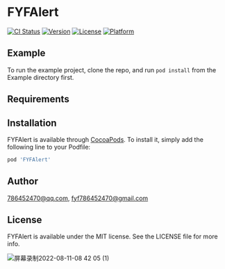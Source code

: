 # FYFAlert

[![CI Status](https://img.shields.io/travis/786452470@qq.com/FYFAlert.svg?style=flat)](https://travis-ci.org/786452470@qq.com/FYFAlert)
[![Version](https://img.shields.io/cocoapods/v/FYFAlert.svg?style=flat)](https://cocoapods.org/pods/FYFAlert)
[![License](https://img.shields.io/cocoapods/l/FYFAlert.svg?style=flat)](https://cocoapods.org/pods/FYFAlert)
[![Platform](https://img.shields.io/cocoapods/p/FYFAlert.svg?style=flat)](https://cocoapods.org/pods/FYFAlert)

## Example

To run the example project, clone the repo, and run `pod install` from the Example directory first.

## Requirements

## Installation

FYFAlert is available through [CocoaPods](https://cocoapods.org). To install
it, simply add the following line to your Podfile:

```ruby
pod 'FYFAlert'
```

## Author

786452470@qq.com, fyf786452470@gmail.com

## License

FYFAlert is available under the MIT license. See the LICENSE file for more info.


![屏幕录制2022-08-11-08 42 05 (1)](https://user-images.githubusercontent.com/14822199/184063816-f752ed17-4e3e-4338-af0f-c3fca929f916.gif)
